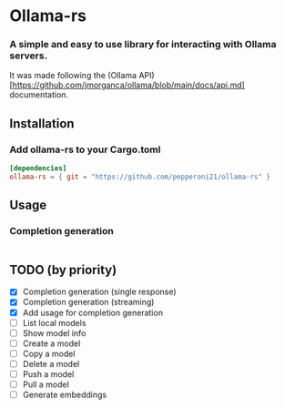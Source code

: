 # Ollama-rs
### A simple and easy to use library for interacting with Ollama servers.
It was made following the (Ollama API)[https://github.com/jmorganca/ollama/blob/main/docs/api.md] documentation.

## Installation
### Add ollama-rs to your Cargo.toml
```toml
[dependencies]
ollama-rs = { git = "https://github.com/pepperoni21/ollama-rs" }
```

## Usage
### Completion generation
```rust
```

## TODO (by priority)
- [x] Completion generation (single response)
- [x] Completion generation (streaming)
- [x] Add usage for completion generation
- [ ] List local models
- [ ] Show model info
- [ ] Create a model
- [ ] Copy a model
- [ ] Delete a model
- [ ] Push a model
- [ ] Pull a model
- [ ] Generate embeddings